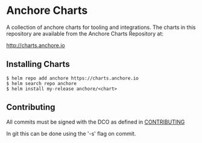 # Anchore Charts

A collection of anchore charts for tooling and integrations. The charts in this repository are available from the Anchore Charts Repository at:

http://charts.anchore.io

## Installing Charts
```
$ helm repo add anchore https://charts.anchore.io
$ helm search repo anchore
$ helm install my-release anchore/<chart>
```


## Contributing

All commits must be signed with the DCO as defined in [CONTRIBUTING](CONTRIBUTING.rst)

In git this can be done using the '-s' flag on commit.

